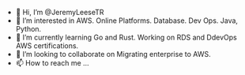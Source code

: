 - 👋 Hi, I’m @JeremyLeeseTR
- 👀 I’m interested in AWS. Online Platforms. Database. Dev Ops. Java, Python.
- 🌱 I’m currently learning Go and Rust. Working on RDS and DdevOps AWS certifications.
- 💞️ I’m looking to collaborate on Migrating enterprise to AWS.
- 📫 How to reach me ...

<!---
JeremyLeeseTR/JeremyLeeseTR is a ✨ special ✨ repository because its `README.md` (this file) appears on your GitHub profile.
You can click the Preview link to take a look at your changes.
--->
